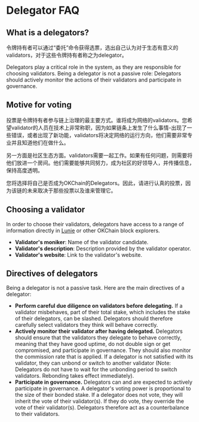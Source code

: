 <!--
order: 2
-->

# Delegator FAQ


## What is a delegators?

令牌持有者可以通过“委托”命令获得选票，选出自己认为对于生态有意义的validators，对于这些令牌持有者称之为delegator。

Delegators play a critical role in the system, as they are responsible for choosing validators. Being a delegator is not a passive role: Delegators should actively monitor the actions of their validators and participate in governance. 

## Motive for voting

投票是令牌持有者参与链上治理的最主要方式。谁将成为网络的validators。您希望validator的人员在技术上非常称职，因为如果链条上发生了什么事情-出现了一些错误，或者出现了新功能，validators将决定网络的运行方向，他们需要非常专业并且知道他们在做什么。

另一方面是社区生态方面。validators需要一起工作。如果有任何问题，则需要将他们放进一个房间。他们需要能够共同努力，成为社区的好领导人，并传播信息，保持高度透明。

您将选择将自己是否成为OKChain的Delegators。因此，请进行认真的投票，因为该链的未来取决于那些投票以及谁来管理它。

## Choosing a validator

In order to choose their validators, delegators have access to a range of information directly in [Lunie](https://lunie.io) or other OKChain block explorers.

- **Validator's moniker**: Name of the validator candidate.
- **Validator's description**: Description provided by the validator operator.
- **Validator's website**: Link to the validator's website.

## Directives of delegators

Being a delegator is not a passive task. Here are the main directives of a delegator:

- **Perform careful due diligence on validators before delegating.** If a validator misbehaves, part of their total stake, which includes the stake of their delegators, can be slashed. Delegators should therefore carefully select validators they think will behave correctly.
- **Actively monitor their validator after having delegated.** Delegators should ensure that the validators they delegate to behave correctly, meaning that they have good uptime, do not double sign or get compromised, and participate in governance. They should also monitor the commission rate that is applied. If a delegator is not satisfied with its validator, they can unbond or switch to another validator (Note: Delegators do not have to wait for the unbonding period to switch validators. Rebonding takes effect immediately).
- **Participate in governance.** Delegators can and are expected to actively participate in governance. A delegator's voting power is proportional to the size of their bonded stake. If a delegator does not vote, they will inherit the vote of their validator(s). If they do vote, they override the vote of their validator(s). Delegators therefore act as a counterbalance to their validators.




